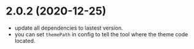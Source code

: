# 2.0.2 (2020-12-25)

-   update all dependencies to lastest version.
-   you can set `themePath` in config to tell the tool where the theme code located.
